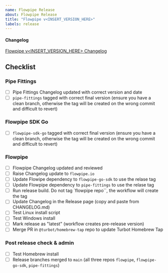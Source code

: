 ```yaml
---
name: Flowpipe Release
about: Flowpipe Release
title: "Flowpipe v<INSERT_VERSION_HERE>"
labels: release
---
```


#### Changelog

[Flowpipe v<INSERT_VERSION_HERE> Changelog](https://github.com/turbot/flowpipe/blob/v<INSERT_VERSION_HERE>/CHANGELOG.md)

## Checklist

### Pipe Fittings
- [ ] Pipe Fittings Changelog updated with correct version and date
- [ ] `pipe-fittings` tagged with correct final version (ensure you have a clean branch, otherwise the tag will be created on the wrong commit and difficult to revert)

### Flowpipe SDK Go
- [ ] `flowpipe-sdk-go` tagged with correct final version (ensure you have a clean branch, otherwise the tag will be created on the wrong commit and difficult to revert)

### Flowpipe

- [ ] Flowpipe Changelog updated and reviewed
- [ ] Raise Changelog update to `flowpipe.io`
- [ ] Update Flowipe dependency to `flowpipe-go-sdk` to use the relase tag
- [ ] Update Flowpipe dependency to `pipe-fittings` to use the relase tag
- [ ] Run release build. Do not tag `flowpipe repo``, the workflow will create the tag
- [ ] Update Changelog in the Release page (copy and paste from CHANGELOG.md)
- [ ] Test Linux install script
- [ ] Test Windows install
- [ ] Mark release as "latest" (workflow creates pre-release version)
- [ ] Merge PR in `@turbot/homebrew-tap` repo to update Turbot Homebrew Tap

### Post release check & admin
- [ ] Test Homebrew install
- [ ] Release branches merged to `main` (all three repos `flowpipe`, `flowpipe-go-sdk`, `pipe-fittings`)